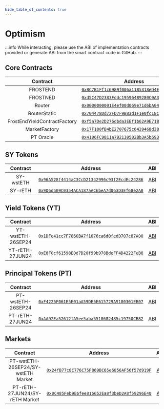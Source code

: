 ```yaml
---
hide_table_of_contents: true
---
```


# Optimism

:::info
While interacting, please use the ABI of implementation contracts provided or generate ABI from the smart contract code in GitHub.
:::

## Core Contracts

|          Contract          |                                                              Address                                                               |                                                                    ABI                                                                    |
| :------------------------: | :--------------------------------------------------------------------------------------------------------------------------------: | :---------------------------------------------------------------------------------------------------------------------------------------: |
|           FROSTEND           |  [`0xBC7B1Ff1c6989f006a1185318eD4E7b5796e66E1`](https://optimistic.etherscan.io/token/0xBC7B1Ff1c6989f006a1185318eD4E7b5796e66E1)  | [ABI](http://api-optimistic.etherscan.io/api?module=contract&action=getabi&address=0xBC7B1Ff1c6989f006a1185318eD4E7b5796e66E1&format=raw) |
|          FROSTNED          |  [`0xd5C47D2383Fddc19596489280C0A33AC42b2bB18`](https://optimistic.etherscan.io/token/0xd5C47D2383Fddc19596489280C0A33AC42b2bB18)  | [ABI](http://api-optimistic.etherscan.io/api?module=contract&action=getabi&address=0xd5C47D2383Fddc19596489280C0A33AC42b2bB18&format=raw) |
|           Router           | [`0x0000000001E4ef00d069e71d6bA041b0A16F7eA0`](https://optimistic.etherscan.io/address/0x0000000001E4ef00d069e71d6bA041b0A16F7eA0) | [ABI](http://api-optimistic.etherscan.io/api?module=contract&action=getabi&address=0x0000000001E4ef00d069e71d6bA041b0A16F7eA0&format=raw) |  |
|        RouterStatic        | [`0x704478Dd72FD7F9B83d1F1e0fc18C14B54F034d0`](https://optimistic.etherscan.io/address/0x704478Dd72FD7F9B83d1F1e0fc18C14B54F034d0) | [ABI](http://api-optimistic.etherscan.io/api?module=contract&action=getabi&address=0x704478Dd72FD7F9B83d1F1e0fc18C14B54F034d0&format=raw) |  |
| FrostEndYieldContractFactory | [`0xf5a7De2D276dbda3EEf1b62A9E718EFf4d29dDC8`](https://optimistic.etherscan.io/address/0xf5a7De2D276dbda3EEf1b62A9E718EFf4d29dDC8) | [ABI](http://api-optimistic.etherscan.io/api?module=contract&action=getabi&address=0xf5a7De2D276dbda3EEf1b62A9E718EFf4d29dDC8&format=raw) |
|       MarketFactory        | [`0x17F100fB4bE2707675c6439468d38249DD993d58`](https://optimistic.etherscan.io/address/0x17F100fB4bE2707675c6439468d38249DD993d58) | [ABI](http://api-optimistic.etherscan.io/api?module=contract&action=getabi&address=0x17F100fB4bE2707675c6439468d38249DD993d58&format=raw) |
|         PT Oracle          | [`0x4106FC9811a792130502Bb3A5b693894cca7bD8e`](https://optimistic.etherscan.io/address/0x4106FC9811a792130502Bb3A5b693894cca7bD8e) | [ABI](http://api-optimistic.etherscan.io/api?module=contract&action=getabi&address=0x4106FC9811a792130502Bb3A5b693894cca7bD8e&format=raw) |

## SY Tokens
| Contract  |                                                              Address                                                               |                                                                    ABI                                                                    |
| :-------: | :--------------------------------------------------------------------------------------------------------------------------------: | :---------------------------------------------------------------------------------------------------------------------------------------: |
| SY-wstETH | [`0x96A528f4414aC3CcD21342996c93f2EcdEc24286`](https://optimistic.etherscan.io/address/0x96A528f4414aC3CcD21342996c93f2EcdEc24286) | [ABI](http://api-optimistic.etherscan.io/api?module=contract&action=getabi&address=0x96A528f4414aC3CcD21342996c93f2EcdEc24286&format=raw) |
|  SY-rETH  | [`0x9D6d509C0354ACA187aAC6beA7d063D3Ef68e2A0`](https://optimistic.etherscan.io/address/0x9D6d509C0354ACA187aAC6beA7d063D3Ef68e2A0) | [ABI](http://api-optimistic.etherscan.io/api?module=contract&action=getabi&address=0x9D6d509C0354ACA187aAC6beA7d063D3Ef68e2A0&format=raw) |

## Yield Tokens (YT)

|     Contract      |                                                              Address                                                               |                                                                    ABI                                                                    |
| :---------------: | :--------------------------------------------------------------------------------------------------------------------------------: | :---------------------------------------------------------------------------------------------------------------------------------------: |
| YT-wstETH-26SEP24 | [`0x1DFe41cc7F7860BA7f1076ca6d0fedD707c87A00`](https://optimistic.etherscan.io/address/0x1DFe41cc7F7860BA7f1076ca6d0fedD707c87A00) | [ABI](http://api-optimistic.etherscan.io/api?module=contract&action=getabi&address=0x1DFe41cc7F7860BA7f1076ca6d0fedD707c87A00&format=raw) |
|  YT-rETH-27JUN24  | [`0xE8F0cf61598E0d7D20f99b978BdeFF4D4222FeB8`](https://optimistic.etherscan.io/address/0xE8F0cf61598E0d7D20f99b978BdeFF4D4222FeB8) | [ABI](http://api-optimistic.etherscan.io/api?module=contract&action=getabi&address=0xE8F0cf61598E0d7D20f99b978BdeFF4D4222FeB8&format=raw) |

## Principal Tokens (PT)

|     Contract      |                                                              Address                                                               |                                                                    ABI                                                                    |
| :---------------: | :--------------------------------------------------------------------------------------------------------------------------------: | :---------------------------------------------------------------------------------------------------------------------------------------: |
| PT-wstETH-26SEP24 | [`0xF4225F061E5E01aA59DE5E615729A9180301EB07`](https://optimistic.etherscan.io/address/0xF4225F061E5E01aA59DE5E615729A9180301EB07) | [ABI](http://api-optimistic.etherscan.io/api?module=contract&action=getabi&address=0xF4225F061E5E01aA59DE5E615729A9180301EB07&format=raw) |
|  PT-rETH-27JUN24  | [`0xAA92Ea52612fA5ee5aba5510682485c19750CB82`](https://optimistic.etherscan.io/address/0xAA92Ea52612fA5ee5aba5510682485c19750CB82) | [ABI](http://api-optimistic.etherscan.io/api?module=contract&action=getabi&address=0xAA92Ea52612fA5ee5aba5510682485c19750CB82&format=raw) |


## Markets

|              Contract              |                                                              Address                                                               |                                                                    ABI                                                                    |
| :--------------------------------: | :--------------------------------------------------------------------------------------------------------------------------------: | :---------------------------------------------------------------------------------------------------------------------------------------: |
| PT-wstETH-26SEP24/SY-wstETH Market | [`0x24fB77c8C776C75F869BC65e6856AF56f57d919F`](https://optimistic.etherscan.io/address/0x24fB77c8C776C75F869BC65e6856AF56f57d919F) | [ABI](http://api-optimistic.etherscan.io/api?module=contract&action=getabi&address=0x24fB77c8C776C75F869BC65e6856AF56f57d919F&format=raw) |
|   PT-rETH-27JUN24/SY-rETH Market   | [`0x0C485Feb9E6fee816652Ea8f3beD2A8f59296E40`](https://optimistic.etherscan.io/address/0x0C485Feb9E6fee816652Ea8f3beD2A8f59296E40) | [ABI](http://api-optimistic.etherscan.io/api?module=contract&action=getabi&address=0x0C485Feb9E6fee816652Ea8f3beD2A8f59296E40&format=raw) |
